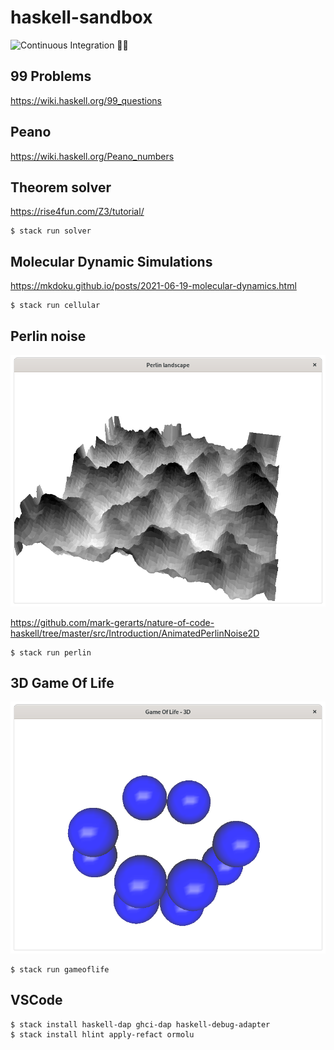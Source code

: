 # haskell-sandbox

![Continuous Integration 👮‍♂️](https://github.com/godu/haskell-sandbox/workflows/Continuous%20Integration%20%F0%9F%91%AE%E2%80%8D%E2%99%82%EF%B8%8F/badge.svg)

## 99 Problems

https://wiki.haskell.org/99_questions

## Peano

https://wiki.haskell.org/Peano_numbers

## Theorem solver

https://rise4fun.com/Z3/tutorial/

```shell
$ stack run solver
```

## Molecular Dynamic Simulations

https://mkdoku.github.io/posts/2021-06-19-molecular-dynamics.html

```shell
$ stack run cellular
```

## Perlin noise

![perlin noise](./perlin.png)

https://github.com/mark-gerarts/nature-of-code-haskell/tree/master/src/Introduction/AnimatedPerlinNoise2D

```shell
$ stack run perlin
```

## 3D Game Of Life

![3D Game Of Life](./gameoflife.png)


```shell
$ stack run gameoflife
```

## VSCode

```shell
$ stack install haskell-dap ghci-dap haskell-debug-adapter
$ stack install hlint apply-refact ormolu
```
